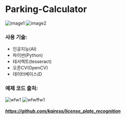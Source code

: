 # Parking-Calculator

![image1](https://user-images.githubusercontent.com/78195880/108955459-8c4bd100-76b1-11eb-805d-f4d12b2bf4e4.PNG)
![image2](https://user-images.githubusercontent.com/78195880/108955467-91108500-76b1-11eb-8b8a-024282b3f413.PNG)


### 사용 기술:
*  인공지능(AI)
* 파이썬(Python)
* 테서렉트(tesseract)
* 오픈CV(OpenCV)
* 데이터베이스(D


### 예제 코드 출처:
![wfw1](https://user-images.githubusercontent.com/78195880/108957258-81df0680-76b4-11eb-9162-5132050bc629.png)
![wfwffw1](https://user-images.githubusercontent.com/78195880/108957255-81467000-76b4-11eb-881d-6fbd3d91d3b1.png)

##### https://github.com/kairess/license_plate_recognition
